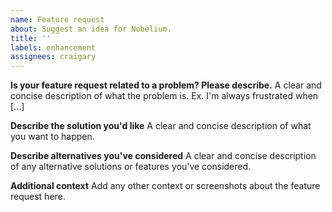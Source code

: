 ```yaml
---
name: Feature request
about: Suggest an idea for Nobelium.
title: ''
labels: enhancement
assignees: craigary
---
```


<!-- 中文用户请注意：请仔细阅读以下模版，如果不遵循模版，issue 将会被关闭。 -->
<!--
  !!! IMPORTANT !!!
  Please do not ignore this template. If you do, your issue will be closed.
-->

**Is your feature request related to a problem? Please describe.** A clear and
concise description of what the problem is. Ex. I'm always frustrated when [...]

**Describe the solution you'd like** A clear and concise description of what you
want to happen.

**Describe alternatives you've considered** A clear and concise description of
any alternative solutions or features you've considered.

**Additional context** Add any other context or screenshots about the feature
request here.
